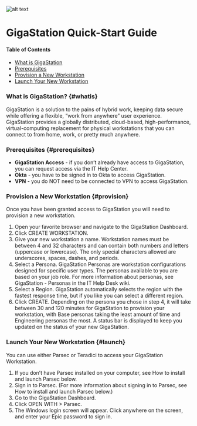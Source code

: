 ![alt text](https://dlines2008.github.io/github.io/images/GigaStation.png "GigaStation Logo")

# GigaStation Quick-Start Guide

#### Table of Contents

- [What is GigaStation](#whatis)
- [Prerequisites](#prerequisites)
- [Provision a New Workstation](#provision)
- [Launch Your New Workstation](#launch)

### What is GigaStation? {#whatis}
GigaStation is a solution to the pains of hybrid work, keeping data secure while offering a flexible, “work from anywhere” user experience. GigaStation provides a globally distributed, cloud-based, high-performance, virtual-computing replacement for physical workstations that you can connect to from home, work, or pretty much anywhere.

### Prerequisites {#prerequisites}
- **GigaStation Access** - if you don’t already have access to GigaStation, you can request access via the IT Help Center.
- **Okta** - you have to be signed in to Okta to access GigaStation.
- **VPN** - you do NOT need to be connected to VPN to access GigaStation.

### Provision a New Workstation {#provision}
Once you have been granted access to GigaStation you will need to provision a new workstation.
1. Open your favorite browser and navigate to the GigaStation Dashboard.
1. Click CREATE WORKSTATION.
1. Give your new workstation a name. Workstation names must be between 4 and 32 characters and can contain both numbers and letters (uppercase or lowercase). The only special characters allowed are underscores, spaces, dashes, and periods.
1. Select a Persona. GigaStation Personas are workstation configurations designed for specific user types. The personas available to you are based on your job role. For more information about personas, see GigaStation - Personas in the IT Help Desk wiki.
1. Select a Region. GigaStation automatically selects the region with the fastest response time, but if you like you can select a different region.
1. Click CREATE. Depending on the persona you chose in step 4, it will take between 30 and 120 minutes for GigaStation to provision your workstation, with Base personas taking the least amount of time and Engineering personas the most. A status bar is displayed to keep you updated on the status of your new GigaStation.

### Launch Your New Workstation {#launch}
You can use either Parsec or Teradici to access your GigaStation Workstation.
1. If you don’t have Parsec installed on your computer, see How to install and launch Parsec below.
2. Sign in to Parsec. (For more information about signing in to Parsec, see How to install and launch Parsec below.)
3. Go to the GigaStation Dashboard.
4. Click OPEN WITH > Parsec.
5. The Windows login screen will appear. Click anywhere on the screen, and enter your Epic password to sign in.



